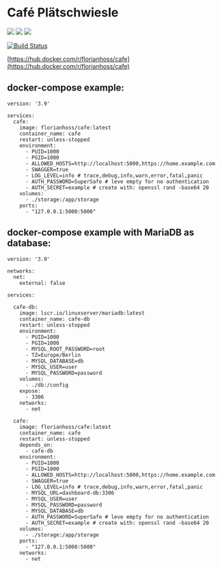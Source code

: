 # Café Plätschwiesle

![](https://img.shields.io/badge/Framework-Vue3-informational?style=for-the-badge&logo=vuedotjs&color=4FC08D)
![](https://img.shields.io/badge/Language-Typescript-informational?style=for-the-badge&logo=typescript&color=3178C6)
![](https://img.shields.io/badge/Language-Go-informational?style=for-the-badge&logo=go&color=00ADD8)

[![Build Status](https://build.unjx.de/buildStatus/icon?style=flat-square&job=cafe%2Fmain)](https://build.unjx.de/job/cafe/job/main/)

[https://hub.docker.com/r/florianhoss/cafe](https://hub.docker.com/r/florianhoss/cafe)

## docker-compose example:

```
version: '3.9'

services:
  cafe:
    image: florianhoss/cafe:latest
    container_name: cafe
    restart: unless-stopped
    environment:
      - PUID=1000
      - PGID=1000
      - ALLOWED_HOSTS=http://localhost:5000,https://home.example.com
      - SWAGGER=true
      - LOG_LEVEL=info # trace,debug,info,warn,error,fatal,panic
      - AUTH_PASSWORD=SuperSafe # leve empty for no authentication
      - AUTH_SECRET=example # create with: openssl rand -base64 20
    volumes:
      - ./storage:/app/storage
    ports:
      - "127.0.0.1:5000:5000"
```

## docker-compose example with MariaDB as database:

```
version: '3.9'

networks:
  net:
    external: false

services:

  cafe-db:
    image: lscr.io/linuxserver/mariadb:latest
    container_name: cafe-db
    restart: unless-stopped
    environment:
      - PUID=1000
      - PGID=1000
      - MYSQL_ROOT_PASSWORD=root
      - TZ=Europe/Berlin
      - MYSQL_DATABASE=db
      - MYSQL_USER=user
      - MYSQL_PASSWORD=password
    volumes:
      - ./db:/config
    expose:
      - 3306
    networks:
      - net

  cafe:
    image: florianhoss/cafe:latest
    container_name: cafe
    restart: unless-stopped
    depends_on:
      - cafe-db
    environment:
      - PUID=1000
      - PGID=1000
      - ALLOWED_HOSTS=http://localhost:5000,https://home.example.com
      - SWAGGER=true
      - LOG_LEVEL=info # trace,debug,info,warn,error,fatal,panic
      - MYSQL_URL=dashboard-db:3306
      - MYSQL_USER=user
      - MYSQL_PASSWORD=password
      - MYSQL_DATABASE=db
      - AUTH_PASSWORD=SuperSafe # leve empty for no authentication
      - AUTH_SECRET=example # create with: openssl rand -base64 20
    volumes:
      - ./storage:/app/storage
    ports:
      - "127.0.0.1:5000:5000"
    networks:
      - net
```
